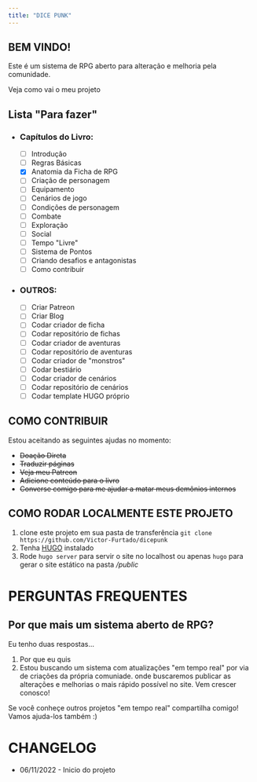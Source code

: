 ```yaml
---
title: "DICE PUNK"
---
```

## BEM VINDO!
Este é um sistema de RPG aberto para alteração e melhoria pela comunidade.

 Veja como vai o meu projeto

## Lista "Para fazer"

- ### Capítulos do Livro:
  - [ ] Introdução
  - [ ] Regras Básicas
  - [x] Anatomia da Ficha de RPG
  - [ ] Criação de personagem
  - [ ] Equipamento
  - [ ] Cenários de jogo
  - [ ] Condições de personagem
  - [ ] Combate
  - [ ] Exploração
  - [ ] Social
  - [ ] Tempo "Livre"
  - [ ] Sistema de Pontos
  - [ ] Criando desafios e antagonistas
  - [ ] Como contribuir
- ### OUTROS:
  - [ ] Criar Patreon
  - [ ] Criar Blog
  - [ ] Codar criador de ficha
  - [ ] Codar repositório de fichas
  - [ ] Codar criador de aventuras 
  - [ ] Codar repositório de aventuras
  - [ ] Codar criador de "monstros"
  - [ ] Codar bestiário
  - [ ] Codar criador de cenários
  - [ ] Codar repositório de cenários
  - [ ] Codar template HUGO próprio

## COMO CONTRIBUIR
Estou aceitando as seguintes ajudas no momento:
- ~~Doação Direta~~
- ~~Traduzir páginas~~
- ~~Veja meu Patreon~~
- ~~Adicione conteúdo para o livro~~
- ~~Converse comigo para me ajudar a matar meus demônios internos~~

## COMO RODAR LOCALMENTE ESTE PROJETO
1. clone este projeto em sua pasta de transferência ```git clone https://github.com/Victor-Furtado/dicepunk```
2. Tenha [HUGO](https://gohugo.io/) instalado
3. Rode ```hugo server``` para servir o site no localhost ou apenas ```hugo``` para gerar o site estático na pasta */public*


# PERGUNTAS FREQUENTES

## Por que mais um sistema aberto de RPG?

Eu tenho duas respostas...
 1. Por que eu quis
 2. Estou buscando um sistema com atualizações "em tempo real" por via de criações da própria comuniade. onde buscaremos publicar as alterações e melhorias o mais rápido possível no site. Vem crescer conosco!

Se você conheçe outros projetos "em tempo real" compartilha comigo! Vamos ajuda-los também :)

# CHANGELOG
- 06/11/2022 - Inicio do projeto